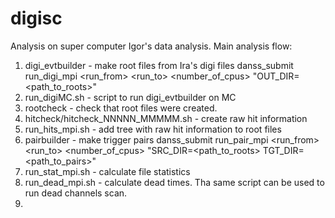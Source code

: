 # digisc
Analysis on super computer
Igor's data analysis.
Main analysis flow:
1) digi_evtbuilder - make root files from Ira's digi files
danss_submit run_digi_mpi <run_from> <run_to> <queue> <number_of_cpus> "OUT_DIR=<path_to_roots>"
2) run_digiMC.sh - script to run digi_evtbuilder on MC
3) rootcheck - check that root files were created.
4) hitcheck/hitcheck_NNNNN_MMMMM.sh - create raw hit information
5) run_hits_mpi.sh - add tree with raw hit information to root files
6) pairbuilder - make trigger pairs
danss_submit run_pair_mpi <run_from> <run_to> <queue> <number_of_cpus> "SRC_DIR=<path_to_roots> TGT_DIR=<path_to_pairs>"
7) run_stat_mpi.sh - calculate file statistics
8) run_dead_mpi.sh - calculate dead times. Tha same script can be used to run dead channels scan.
9) 